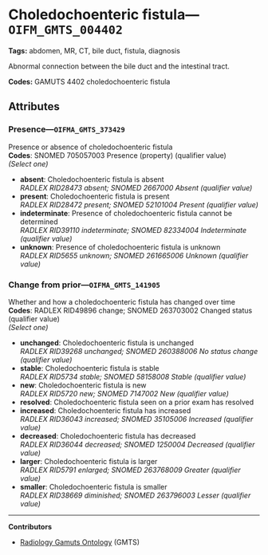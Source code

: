 # Choledochoenteric fistula—`OIFM_GMTS_004402`

**Tags:** abdomen, MR, CT, bile duct, fistula, diagnosis

Abnormal connection between the bile duct and the intestinal tract.

**Codes:** GAMUTS 4402 choledochoenteric fistula

## Attributes

### Presence—`OIFMA_GMTS_373429`

Presence or absence of choledochoenteric fistula  
**Codes**: SNOMED 705057003 Presence (property) (qualifier value)  
*(Select one)*

- **absent**: Choledochoenteric fistula is absent  
_RADLEX RID28473 absent; SNOMED 2667000 Absent (qualifier value)_
- **present**: Choledochoenteric fistula is present  
_RADLEX RID28472 present; SNOMED 52101004 Present (qualifier value)_
- **indeterminate**: Presence of choledochoenteric fistula cannot be determined  
_RADLEX RID39110 indeterminate; SNOMED 82334004 Indeterminate (qualifier value)_
- **unknown**: Presence of choledochoenteric fistula is unknown  
_RADLEX RID5655 unknown; SNOMED 261665006 Unknown (qualifier value)_

### Change from prior—`OIFMA_GMTS_141905`

Whether and how a choledochoenteric fistula has changed over time  
**Codes**: RADLEX RID49896 change; SNOMED 263703002 Changed status (qualifier value)  
*(Select one)*

- **unchanged**: Choledochoenteric fistula is unchanged  
_RADLEX RID39268 unchanged; SNOMED 260388006 No status change (qualifier value)_
- **stable**: Choledochoenteric fistula is stable  
_RADLEX RID5734 stable; SNOMED 58158008 Stable (qualifier value)_
- **new**: Choledochoenteric fistula is new  
_RADLEX RID5720 new; SNOMED 7147002 New (qualifier value)_
- **resolved**: Choledochoenteric fistula seen on a prior exam has resolved  
- **increased**: Choledochoenteric fistula has increased  
_RADLEX RID36043 increased; SNOMED 35105006 Increased (qualifier value)_
- **decreased**: Choledochoenteric fistula has decreased  
_RADLEX RID36044 decreased; SNOMED 1250004 Decreased (qualifier value)_
- **larger**: Choledochoenteric fistula is larger  
_RADLEX RID5791 enlarged; SNOMED 263768009 Greater (qualifier value)_
- **smaller**: Choledochoenteric fistula is smaller  
_RADLEX RID38669 diminished; SNOMED 263796003 Lesser (qualifier value)_

---

**Contributors**

- [Radiology Gamuts Ontology](https://gamuts.net/) (GMTS)